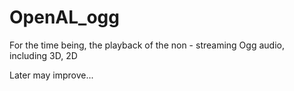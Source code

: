 # OpenAL_ogg
For the time being, the playback of the non - streaming Ogg audio, including 3D, 2D

Later may improve...
